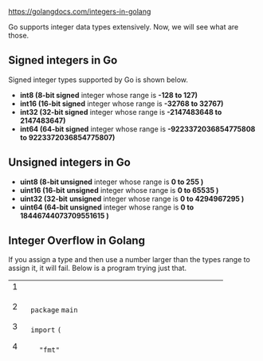 
https://golangdocs.com/integers-in-golang

Go supports integer data types extensively. Now, we will see what are those.

## Signed integers in Go

Signed integer types supported by Go is shown below.

- **int8 (8-bit signed** integer whose range is **-128 to 127)**
- **int16 (16-bit signed** integer whose range is **-32768 to 32767)**
- **int32 (32-bit signed** integer whose range is **-2147483648 to 2147483647)**
- **int64 (64-bit signed** integer whose range is **-9223372036854775808 to 9223372036854775807)**

## Unsigned integers in Go

- **uint8 (8-bit unsigned** integer whose range is **0 to 255 )**
- **uint16 (16-bit** **unsigned** integer whose range is **0 to 65535 )**
- **uint32 (32-bit** **unsigned** integer whose range is **0 to 4294967295 )**
- **uint64 (64-bit unsigned** integer whose range is **0 to 18446744073709551615 )**

## Integer Overflow in Golang

If you assign a type and then use a number larger than the types range to assign it, it will fail. Below is a program trying just that.

|                                                                                               |                                                                                                                                                                                                                                                     |
| --------------------------------------------------------------------------------------------- | --------------------------------------------------------------------------------------------------------------------------------------------------------------------------------------------------------------------------------------------------- |
| 1<br><br>2<br><br>3<br><br>4<br><br>5<br><br>6<br><br>7<br><br>8<br><br>9<br><br>10<br><br>11 | `package` `main`<br><br>`import` `(`<br><br>    `"fmt"`<br><br>`)`<br><br>`func main() {`<br><br>    `var x uint8`<br><br>        `fmt.Println(``"Throws integer overflow"``)`<br><br>    `x =` `267`       `// range of uint8 is 0-255`<br><br>`}` |

## Type conversion in Golang

If you convert to a type that has range lower than your current range, data loss will occur. We do typecast by directly using the name of the variable as a function to convert types.

|   |   |
|---|---|
|1<br><br>2<br><br>3<br><br>4<br><br>5<br><br>6<br><br>7<br><br>8<br><br>9<br><br>10<br><br>11<br><br>12<br><br>13<br><br>14<br><br>15<br><br>16|`package` `main`<br><br>`import` `(`<br><br>    `"fmt"`<br><br>`)`<br><br>`func main() {`<br><br>    `var x int32`<br><br>    `var y uint32`     `// range 0 to 4294967295`<br><br>    `var z uint8`      `// range 0 to 255`<br><br>    `fmt.Println(``"Type Conversion"``)`<br><br>    `x =` `26700`<br><br>    `y = uint32(x)`       `// data preserved because number is inside range`<br><br>    `z = uint8(x)`        `// data loss due to out of range conversion`<br><br>    `fmt.Println(y, z)`   `// prints 26700 76`<br><br>`}`|

Post navigation


